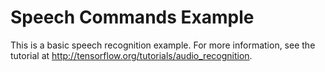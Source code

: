 # Speech Commands Example

This is a basic speech recognition example. For more information, see the
tutorial at http://tensorflow.org/tutorials/audio_recognition.
